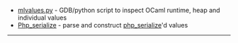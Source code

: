 
* [mlvalues.py](mlvalues.py) - GDB/python script to inspect OCaml runtime, heap and individual values
* [Php_serialize](php_serialize.ml) - parse and construct [php\_serialize][php_serialize]'d values

----

[php_serialize]:  http://php.net/manual/en/function.serialize.php
